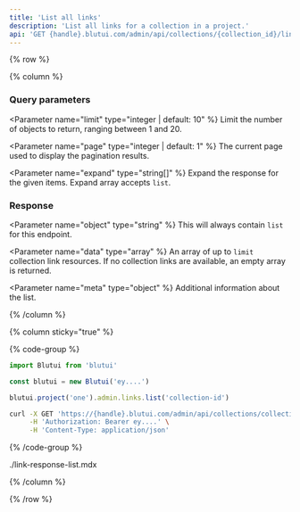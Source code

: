```yaml
---
title: 'List all links'
description: 'List all links for a collection in a project.'
api: 'GET {handle}.blutui.com/admin/api/collections/{collection_id}/links'
---
```


{% row %}

{% column %}
### Query parameters

<Parameter name="limit" type="integer | default: 10" %}
Limit the number of objects to return, ranging between 1 and 20.
</Parameter>

<Parameter name="page" type="integer | default: 1" %}
The current page used to display the pagination results.
</Parameter>

<Parameter name="expand" type="string[]" %}
Expand the response for the given items. Expand array accepts `list`.
</Parameter>

### Response

<Parameter name="object" type="string" %}
This will always contain `list` for this endpoint.
</Parameter>

<Parameter name="data" type="array" %}
An array of up to `limit` collection link resources. If no collection links are available, an empty array is returned.
</Parameter>

<Parameter name="meta" type="object" %}
Additional information about the list.
</Parameter>

{% /column %}

{% column sticky="true" %}

{% code-group %}

```ts {% process=false filename="Node.js" %}
import Blutui from 'blutui'

const blutui = new Blutui('ey....')

blutui.project('one').admin.links.list('collection-id')
```

```bash {% process=false filename="cURL" %}
curl -X GET 'https://{handle}.blutui.com/admin/api/collections/collection-id/links' \
     -H 'Authorization: Bearer ey....' \
     -H 'Content-Type: application/json'
```

{% /code-group %}

<include>./link-response-list.mdx</include>

{% /column %}

{% /row %}
